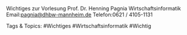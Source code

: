 Wichtiges zur Vorlesung
Prof. Dr. Henning Pagnia
Wirtschaftsinformatik
Email:pagnia@dhbw-mannheim.de
Telefon:0621 / 4105-1131

   Tags & Topics:
   #Wichtiges
   #Wirtschaftsinformatik
   #Wichtig